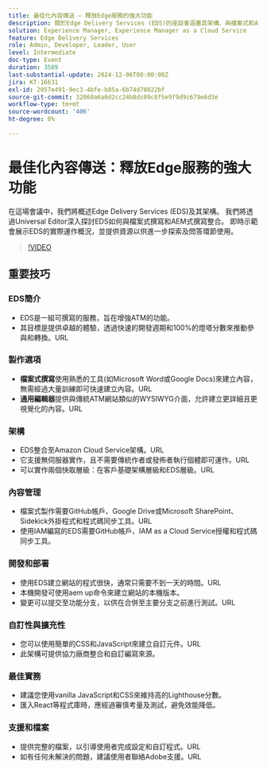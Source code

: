 ```yaml
---
title: 最佳化內容傳送 — 釋放Edge服務的強大功能
description: 關於Edge Delivery Services (EDS)的座談會涵蓋其架構、與檔案式和AEM式撰寫的整合、快速網站建立、自訂選項，以及維持高效能的最佳實務。
solution: Experience Manager, Experience Manager as a Cloud Service
feature: Edge Delivery Services
role: Admin, Developer, Leader, User
level: Intermediate
doc-type: Event
duration: 3589
last-substantial-update: 2024-12-06T00:00:00Z
jira: KT-16631
exl-id: 2057e491-9ec3-4bfe-b85a-6b74d70822bf
source-git-commit: 32060a6a0d2cc24b8dc09c8f5e9f9d9c679e6d3e
workflow-type: tm+mt
source-wordcount: '406'
ht-degree: 0%

---
```


# 最佳化內容傳送：釋放Edge服務的強大功能

在這場會議中，我們將概述Edge Delivery Services (EDS)及其架構。 我們將透過Universal Editor深入探討EDS如何與檔案式撰寫和AEM式撰寫整合。 即時示範會展示EDS的實際運作概況，並提供資源以供進一步探索及問答環節使用。

>[!VIDEO](https://video.tv.adobe.com/v/3440938/?learn=on&enablevpops)

## 重要技巧

### EDS簡介

* EDS是一組可撰寫的服務，旨在增強ATM的功能&#x200B;。
* 其目標是提供卓越的體驗，透過快速的開發週期和100%的燈塔分數來推動參與和轉換。&#x200B;URL

### 製作選項

* **檔案式撰寫**&#x200B;使用熟悉的工具(如Microsoft Word或Google Docs)來建立內容，無需經過大量訓練即可快速建立內容。&#x200B;URL
* **通用編輯器**&#x200B;提供與傳統ATM網站類似的WYSIWYG介面，允許建立更詳細且更視覺化的內容。&#x200B;URL

### 架構

* EDS整合至Amazon Cloud Service架構。&#x200B;URL
* 它支援無伺服器實作，且不需要傳統作者或發佈者執行個體即可運作。&#x200B;URL
* 可以實作兩個快取層級：在客戶基礎架構層級和EDS層級。&#x200B;URL

### 內容管理

* 檔案式製作需要GitHub帳戶、Google Drive或Microsoft SharePoint、Sidekick外掛程式和程式碼同步工具。&#x200B;URL
* 使用IAM編寫的EDS需要GitHub帳戶、IAM as a Cloud Service授權和程式碼同步工具。

### 開發和部署

* 使用EDS建立網站的程式很快，通常只需要不到一天的時間。&#x200B;URL
* 本機開發可使用aem up命令來建立網站的本機版本。
* 變更可以提交至功能分支，以供在合併至主要分支之前進行測試。&#x200B;URL

### 自訂性與擴充性

* 您可以使用簡單的CSS和JavaScript來建立自訂元件。&#x200B;URL
* 此架構可提供協力廠商整合和自訂編寫來源。

### 最佳實務

* 建議您使用vanilla JavaScript和CSS來維持高的Lighthouse分數。
* 匯入React等程式庫時，應經過審慎考量及測試，避免效能降低。

### 支援和檔案

* 提供完整的檔案，以引導使用者完成設定和自訂程式。&#x200B;URL
* 如有任何未解決的問題，建議使用者聯絡Adobe支援。&#x200B;URL
